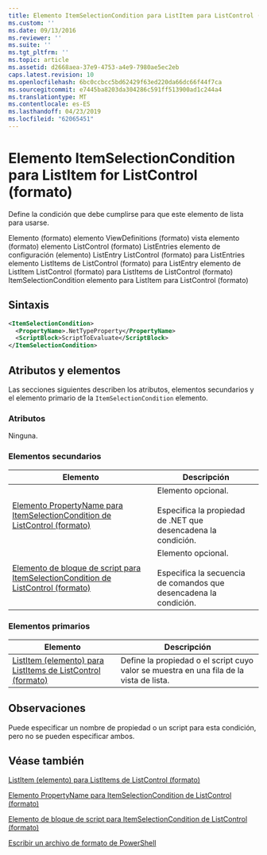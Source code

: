 ```yaml
---
title: Elemento ItemSelectionCondition para ListItem para ListControl (formato) | Microsoft Docs
ms.custom: ''
ms.date: 09/13/2016
ms.reviewer: ''
ms.suite: ''
ms.tgt_pltfrm: ''
ms.topic: article
ms.assetid: d2668aea-37e9-4753-a4e9-7980ae5ec2eb
caps.latest.revision: 10
ms.openlocfilehash: 6bc0ccbcc5bd62429f63ed220da66dc66f44f7ca
ms.sourcegitcommit: e7445ba8203da304286c591ff513900ad1c244a4
ms.translationtype: MT
ms.contentlocale: es-ES
ms.lasthandoff: 04/23/2019
ms.locfileid: "62065451"
---
```

# <a name="itemselectioncondition-element-for-listitem-for-listcontrol-format"></a>Elemento ItemSelectionCondition para ListItem for ListControl (formato)

Define la condición que debe cumplirse para que este elemento de lista para usarse.

Elemento (formato) elemento ViewDefinitions (formato) vista elemento (formato) elemento ListControl (formato) ListEntries elemento de configuración (elemento) ListEntry ListControl (formato) para ListEntries elemento ListItems de ListControl (formato) para ListEntry elemento de ListItem ListControl (formato) para ListItems de ListControl (formato) ItemSelectionCondition elemento para ListItem para ListControl (formato)

## <a name="syntax"></a>Sintaxis

```xml
<ItemSelectionCondition>
  <PropertyName>.NetTypeProperty</PropertyName>
  <ScriptBlock>ScriptToEvaluate</ScriptBlock>
</ItemSelectionCondition>
```

## <a name="attributes-and-elements"></a>Atributos y elementos

Las secciones siguientes describen los atributos, elementos secundarios y el elemento primario de la `ItemSelectionCondition` elemento.

### <a name="attributes"></a>Atributos

Ninguna.

### <a name="child-elements"></a>Elementos secundarios

|Elemento|Descripción|
|-------------|-----------------|
|[Elemento PropertyName para ItemSelectionCondition de ListControl (formato)](./propertyname-element-for-itemselectioncondition-for-listcontrol-format.md)|Elemento opcional.<br /><br /> Especifica la propiedad de .NET que desencadena la condición.|
|[Elemento de bloque de script para ItemSelectionCondition de ListControl (formato)](./scriptblock-element-for-itemselectioncondition-for-listcontrol-format.md)|Elemento opcional.<br /><br /> Especifica la secuencia de comandos que desencadena la condición.|

### <a name="parent-elements"></a>Elementos primarios

|Elemento|Descripción|
|-------------|-----------------|
|[ListItem (elemento) para ListItems de ListControl (formato)](./listitem-element-for-listitems-for-listcontrol-format.md)|Define la propiedad o el script cuyo valor se muestra en una fila de la vista de lista.|

## <a name="remarks"></a>Observaciones

Puede especificar un nombre de propiedad o un script para esta condición, pero no se pueden especificar ambos.

## <a name="see-also"></a>Véase también

[ListItem (elemento) para ListItems de ListControl (formato)](./listitem-element-for-listitems-for-listcontrol-format.md)

[Elemento PropertyName para ItemSelectionCondition de ListControl (formato)](./propertyname-element-for-itemselectioncondition-for-listcontrol-format.md)

[Elemento de bloque de script para ItemSelectionCondition de ListControl (formato)](./scriptblock-element-for-itemselectioncondition-for-listcontrol-format.md)

[Escribir un archivo de formato de PowerShell](./writing-a-powershell-formatting-file.md)
